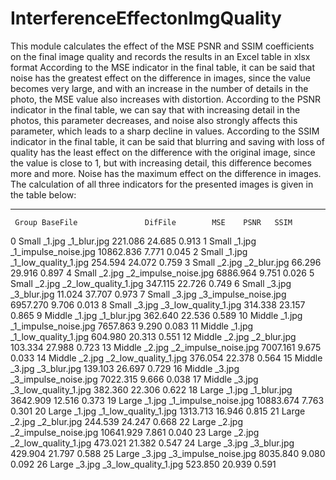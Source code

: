 # InterferenceEffectonImgQuality
This module calculates the effect of the MSE PSNR and SSIM coefficients on the final image quality and records the results in an Excel table in xlsx format
According to the MSE indicator in the final table, it can be said that noise has the greatest effect on the difference in images, since the value becomes very large, and with an increase in the number of details in the photo, the MSE value also increases with distortion.
According to the PSNR indicator in the final table, we can say that with increasing detail in the photos, this parameter decreases, and noise also strongly affects this parameter, which leads to a sharp decline in values.
According to the SSIM indicator in the final table, it can be said that blurring and saving with loss of quality has the least effect on the difference with the original image, since the value is close to 1, but with increasing detail, this difference becomes more and more. Noise has the maximum effect on the difference in images.
The calculation of all three indicators for the presented images  is given in the table below:

**************************************
     Group BaseFile               DifFile        MSE    PSNR   SSIM
0    Small   _1.jpg           _1_blur.jpg    221.086  24.685  0.913
1    Small   _1.jpg  _1_impulse_noise.jpg  10862.836   7.771  0.045
2    Small   _1.jpg  _1_low_quality_1.jpg    254.594  24.072  0.759
3    Small   _2.jpg           _2_blur.jpg     66.296  29.916  0.897
4    Small   _2.jpg  _2_impulse_noise.jpg   6886.964   9.751  0.026
5    Small   _2.jpg  _2_low_quality_1.jpg    347.115  22.726  0.749
6    Small   _3.jpg           _3_blur.jpg     11.024  37.707  0.973
7    Small   _3.jpg  _3_impulse_noise.jpg   6957.270   9.706  0.013
8    Small   _3.jpg  _3_low_quality_1.jpg    314.338  23.157  0.865
9   Middle   _1.jpg           _1_blur.jpg    362.640  22.536  0.589
10  Middle   _1.jpg  _1_impulse_noise.jpg   7657.863   9.290  0.083
11  Middle   _1.jpg  _1_low_quality_1.jpg    604.980  20.313  0.551
12  Middle   _2.jpg           _2_blur.jpg    103.334  27.988  0.723
13  Middle   _2.jpg  _2_impulse_noise.jpg   7007.161   9.675  0.033
14  Middle   _2.jpg  _2_low_quality_1.jpg    376.054  22.378  0.564
15  Middle   _3.jpg           _3_blur.jpg    139.103  26.697  0.729
16  Middle   _3.jpg  _3_impulse_noise.jpg   7022.315   9.666  0.038
17  Middle   _3.jpg  _3_low_quality_1.jpg    382.360  22.306  0.622
18   Large   _1.jpg           _1_blur.jpg   3642.909  12.516  0.373
19   Large   _1.jpg  _1_impulse_noise.jpg  10883.674   7.763  0.301
20   Large   _1.jpg  _1_low_quality_1.jpg   1313.713  16.946  0.815
21   Large   _2.jpg           _2_blur.jpg    244.539  24.247  0.668
22   Large   _2.jpg  _2_impulse_noise.jpg  10641.929   7.861  0.040
23   Large   _2.jpg  _2_low_quality_1.jpg    473.021  21.382  0.547
24   Large   _3.jpg           _3_blur.jpg    429.904  21.797  0.588
25   Large   _3.jpg  _3_impulse_noise.jpg   8035.840   9.080  0.092
26   Large   _3.jpg  _3_low_quality_1.jpg    523.850  20.939  0.591

